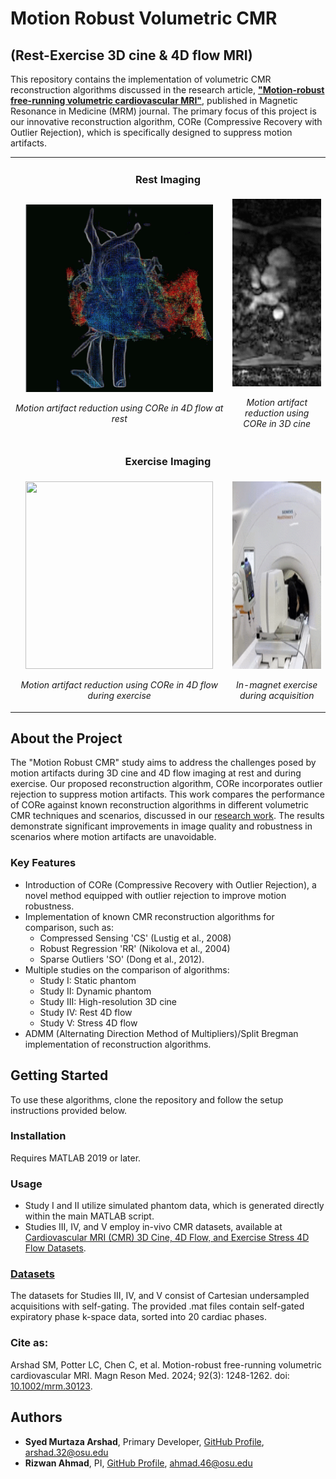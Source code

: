 # Motion Robust Volumetric CMR 
<h2>(Rest-Exercise 3D cine & 4D flow MRI)</h2>

This repository contains the implementation of volumetric CMR reconstruction algorithms discussed in the research article, **["Motion-robust free-running volumetric cardiovascular MRI"](http://doi.org/10.1002/mrm.30123 )**, published in Magnetic Resonance in Medicine (MRM) journal. The primary focus of this project is our innovative reconstruction algorithm, CORe (Compressive Recovery with Outlier Rejection), which is specifically designed to suppress motion artifacts.

<table>
  <tr>
    <td colspan="2" align="center">
      <h3>Rest Imaging</h3>
    </td>
  </tr>
  <tr>
    <td align="center">
      <img src="gifs/4D flow rest.gif" style="width: 300px; height: 300px;" />
      <p><em>Motion artifact reduction using CORe in 4D flow at rest</em></p>
    </td>
    <td align="center">
      <img src="gifs/3D_cine.gif" style="width: 300px; height: 300px;" />
      <p><em>Motion artifact reduction using CORe in 3D cine</em></p>
    </td>
  </tr>
  <tr>
    <td colspan="2" align="center">
      <h3>Exercise Imaging</h3>
    </td>
  </tr>
  <tr>
    <td align="center">
      <img src="gifs/4D flow exercise.gif" style="width: 300px; height: 300px;" />
      <p><em>Motion artifact reduction using CORe in 4D flow during exercise</em></p>
    </td>
    <td align="center">
      <img src="gifs/exercise.gif" style="width: 300px; height: 300px;" />
      <p><em>In-magnet exercise during acquisition</em></p>
    </td>
  </tr>
</table>







## About the Project

The "Motion Robust CMR" study aims to address the challenges posed by motion artifacts during 3D cine and 4D flow imaging at rest and during exercise. Our proposed reconstruction algorithm, CORe incorporates outlier rejection to suppress motion artifacts. This work compares the performance of CORe against known reconstruction algorithms in different volumetric CMR techniques and scenarios, discussed in our [research work](http://doi.org/10.1002/mrm.30123). The results demonstrate significant improvements in image quality and robustness in scenarios where motion artifacts are unavoidable.

### Key Features
- Introduction of CORe (Compressive Recovery with Outlier Rejection), a novel method equipped with outlier rejection to improve motion robustness.
- Implementation of known CMR reconstruction algorithms for comparison, such as:
  - Compressed Sensing 'CS' (Lustig et al., 2008)
  - Robust Regression 'RR' (Nikolova et al., 2004)
  - Sparse Outliers 'SO' (Dong et al., 2012).
- Multiple studies on the comparison of algorithms:
   - Study I: Static phantom
   - Study II: Dynamic phantom
   - Study III: High-resolution 3D cine
   - Study IV: Rest 4D flow
   - Study V: Stress 4D flow
- ADMM (Alternating Direction Method of Multipliers)/Split Bregman implementation of reconstruction algorithms.

## Getting Started

To use these algorithms, clone the repository and follow the setup instructions provided below.

### Installation

Requires MATLAB 2019 or later.

### Usage
- Study I and II utilize simulated phantom data, which is generated directly within the main MATLAB script.
- Studies III, IV, and V employ in-vivo CMR datasets, available at [Cardiovascular MRI (CMR) 3D Cine, 4D Flow, and Exercise Stress 4D Flow Datasets](https://zenodo.org/records/12515230).

### [Datasets](https://zenodo.org/records/12515230)
The datasets for Studies III, IV, and V consist of Cartesian undersampled acquisitions with self-gating. The provided .mat files contain self-gated expiratory phase k-space data, sorted into 20 cardiac phases.

### Cite as:

Arshad SM, Potter LC, Chen C, et al. Motion-robust free-running volumetric cardiovascular MRI. Magn Reson Med. 2024; 92(3): 1248-1262. doi: [10.1002/mrm.30123](http://doi.org/10.1002/mrm.30123).

## Authors 

- **Syed Murtaza Arshad**, Primary Developer, [GitHub Profile](https://github.com/syedmurtazaarshad), arshad.32@osu.edu
- **Rizwan Ahmad**, PI, [GitHub Profile](https://github.com/OSU-CMR), ahmad.46@osu.edu
